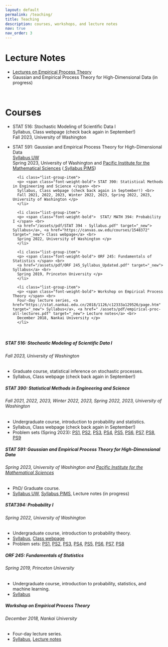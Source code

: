 ```yaml
---
layout: default
permalink: /teaching/
title: Teaching
description: courses, workshops, and lecture notes
nav: true
nav_order: 3
---
```


<h1 class="post-title"> Lecture Notes </h1>
<ul class="card-text font-weight-light list-group list-group-flush"> 
      <li class="list-group-item"> <a href=" /assets/pdf/empirical-proc-all-lectures.pdf" target="_new"> Lectures on Empirical Process Theory</a> </li>
      <li class="list-group-item"> Gaussian and Empirical Process Theory for High-Dimensional Data (in progress)</li>
</ul>
<br>

<h1 class="post-title"> Courses </h1>
<ul class="font-weight-light list-group list-group-flush"> 
      <li class="list-group-item"> 
      <p>  <span class="font-weight-bold">STAT 516: Stochastic Modeling of Scientific Data I</span> <br>
      Syllabus, Class webpage (check back again in September!) <br>
      Fall 2023, University of Washington </p>
      </li>
      <li class="list-group-item"> 
      <p> <span class="font-weight-bold">STAT 591: Gaussian and Empirical Process Theory for High-Dimensional Data </span> <br>
      <a href="/assets/pdf/STAT 591 - Syllabus.pdf" target="_new"> Syllabus UW</a> <br>
      Spring 2023, University of Washington and <a href = "https://www.pims.math.ca" target="_new"> Pacific Institute for the Mathematical Sciences</a> (<a href="https://courses.pims.math.ca/tag/2022-2023/" target="_new"> Syllabus PIMS</a>) </p>
      </li>
      
      <li class="list-group-item"> 
      <p> <span class="font-weight-bold"> STAT 390: Statistical Methods in Engineering and Science </span> <br>
      Syllabus, Class webpage (check back again in September!) <br>
      Fall 2021, 2022, 2023, Winter 2022, 2023, Spring 2022, 2023, University of Washington </p>
      </li>
      
      <li class="list-group-item"> 
      <p> <span class="font-weight-bold">  STAT/ MATH 394: Probability I </span> <br> 
      <a href="/assets/pdf/STAT 394 - Syllabus.pdf" target="_new"> Syllabus</a>, <a href="https://canvas.uw.edu/courses/1548372" target="_new"> Class webpage</a> <br>
      Spring 2022, University of Washington </p>
      </li>
      
      <li class="list-group-item"> 
      <p> <span class="font-weight-bold"> ORF 245: Fundamentals of Statistics </span> <br>
      <a href="/assets/pdf/ORF 245_Syllabus_Updated.pdf" target="_new"> Syllabus</a> <br>
      Spring 2019, Princeton University </p>
      </li>
      
      <li class="list-group-item"> 
      <p> <span class="font-weight-bold"> Workshop on Empirical Process Theory </span> <br>
      Four-day lecture series, <a href="https://stat.nankai.edu.cn/2018/1126/c12333a129526/page.htm" target="_new"> Syllabus</a>, <a href=" /assets/pdf/empirical-proc-all-lectures.pdf" target="_new"> Lecture notes</a> <br>
      December 2018, Nankai University </p>
      </li>
</ul>   

<br>
<div class="card mt-3">
  <div class="p-3">
    <div class="row">
      <div class="col-sm-10">
        <h5 class="font-weight-bold">STAT 516: Stochastic Modeling of Scientific Data I</h5>
      </div>
    </div>
    <h6 class="font-italic mt-2 mt-sm-0">Fall 2023, University of Washington</h6>
    <ul class="card-text font-weight-light list-group list-group-flush">
      <li class="list-group-item">Graduate course, statistical inference on stochastic processes.</li>
      <li class="list-group-item"> Syllabus, Class webpage (check back again in September!)</li>
    </ul>
  </div>
</div>


<div class="card mt-3">
  <div class="p-3">
    <div class="row">
      <div class="col-sm-10">
        <h5 class="font-weight-bold"> STAT 390: Statistical Methods in Engineering and Science</h5>
      </div>
    </div>
    <h6 class="font-italic mt-2 mt-sm-0"> Fall 2021, 2022, 2023, Winter 2022, 2023, Spring 2022, 2023, University of Washington</h6>
    <ul class="card-text font-weight-light list-group list-group-flush">
      <li class="list-group-item"> Undergraduate course, introduction to probability and statistics.</li>
      <li class="list-group-item"> Syllabus, Class webpage (check back again in September!)</li>
      <li class="list-group-item">  Problem sets (Spring 2023):
        <a href="/assets/pdf/STAT390-Spring2023-Homework-01.pdf"> PS1</a>,
        <a href="/assets/pdf/STAT390-Spring2023-Homework-02.pdf"> PS2</a>, 
        <a href="/assets/pdf/STAT390-Spring2023-Homework-03.pdf"> PS3</a>, 
        <a href="/assets/pdf/STAT390-Spring2023-Homework-04.pdf"> PS4</a>, 
        <a href="/assets/pdf/STAT390-Spring2023-Homework-05.pdf"> PS5</a>, 
        <a href="/assets/pdf/STAT390-Spring2023-Homework-06.pdf"> PS6</a>, 
        <a href="/assets/pdf/STAT390-Spring2023-Homework-07.pdf"> PS7</a>, 
        <a href="/assets/pdf/STAT390-Spring2023-Homework-08.pdf"> PS8</a>, 
        <a href="/assets/pdf/STAT390-Spring2023-Homework-09.pdf"> PS9</a> 
        </li>      
    </ul>
  </div>
</div>

<div class="card mt-3">
  <div class="p-3">
    <div class="row">
      <div class="col-sm-10">
        <h5 class="font-weight-bold">STAT 591: Gaussian and Empirical Process Theory for High-Dimensional Data</h5>
      </div>
    </div>
    <h6 class="font-italic mt-2 mt-sm-0">Spring 2023, University of Washington and <a href = "https://www.pims.math.ca" target="_new"> Pacific Institute for the Mathematical Sciences</a></h6>
    <ul class="card-text font-weight-light list-group list-group-flush">
      <li class="list-group-item">PhD/ Graduate course.</li>
      <li class="list-group-item"> <a href="/assets/pdf/STAT 591 - Syllabus.pdf" target="_new"> Syllabus UW</a>, <a href="https://courses.pims.math.ca/tag/2022-2023/" target="_new"> Syllabus PIMS</a>, Lecture notes (in progress) </li>
    </ul>
  </div>
</div>



<div class="card mt-3">
  <div class="p-3">
    <div class="row">
      <div class="col-sm-10">
        <h5 class="font-weight-bold">STAT394: Probability I</h5>
      </div>
    </div>
    <h6 class="font-italic mt-2 mt-sm-0">Spring 2022, University of Washington</h6>
    <ul class="card-text font-weight-light list-group list-group-flush">
      <li class="list-group-item"> Undergraduate course, introduction to probability theory.</li>
      <li class="list-group-item"> <a href="/assets/pdf/STAT 394 - Syllabus.pdf" target="_new"> Syllabus</a>, <a href="https://canvas.uw.edu/courses/1548372" target="_new"> Class webpage</a> </li>
      <li class="list-group-item"> Problem sets:
        <a href="/assets/pdf/STAT394-Spring2022-Homework-01.pdf"> PS1</a>,
        <a href="/assets/pdf/STAT394-Spring2022-Homework-02.pdf"> PS2</a>, 
        <a href="/assets/pdf/STAT394-Spring2022-Homework-03.pdf"> PS3</a>, 
        <a href="/assets/pdf/STAT394-Spring2022-Homework-04.pdf"> PS4</a>, 
        <a href="/assets/pdf/STAT394-Spring2022-Homework-05.pdf"> PS5</a>, 
        <a href="/assets/pdf/STAT394-Spring2022-Homework-06.pdf"> PS6</a>, 
        <a href="/assets/pdf/STAT394-Spring2022-Homework-07.pdf"> PS7</a>, 
        <a href="/assets/pdf/STAT394-Spring2022-Homework-08.pdf"> PS8</a>
        </li> 
    </ul>
  </div>
</div>

<div class="card mt-3">
  <div class="p-3">
    <div class="row">
      <div class="col-sm-10">
        <h5 class="font-weight-bold"> ORF 245: Fundamentals of Statistics</h5>
      </div>
    </div>
    <h6 class="font-italic mt-2 mt-sm-0">Spring 2019, Princeton University</h6>
    <ul class="card-text font-weight-light list-group list-group-flush">
      <li class="list-group-item"> Undergraduate course, introduction to probability, statistics, and machine learning.</li>
      <li class="list-group-item"> <a href="/assets/pdf/ORF 245_Syllabus_Updated.pdf" target="_new"> Syllabus</a> </li>
    </ul>
  </div>
</div>

<div class="card mt-3">
  <div class="p-3">
    <div class="row">
      <div class="col-sm-10">
        <h5 class="font-weight-bold">Workshop on Empirical Process Theory</h5>
      </div>
    </div>
    <h6 class="font-italic mt-2 mt-sm-0">December 2018, Nankai University</h6>
    <ul class="card-text font-weight-light list-group list-group-flush">
      <li class="list-group-item"> Four-day lecture series. </li>
      <li class="list-group-item"> <a href="https://stat.nankai.edu.cn/2018/1126/c12333a129526/page.htm" target="_new"> Syllabus</a>, <a href=" /assets/pdf/empirical-proc-all-lectures.pdf" target="_new"> Lecture notes</a> </li>
    </ul>
  </div>
</div>
